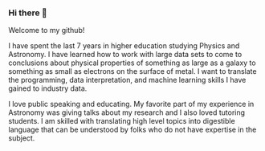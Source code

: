 ### Hi there 👋

Welcome to my github!

I have spent the last 7 years in higher education studying Physics and Astronomy. I have learned how to work with large data sets to come to conclusions 
about physical properties of something as large as a galaxy to something as small as electrons on the surface of metal. I want to translate the 
programming, data interpretation, and machine learning skills I have gained to industry data.

I love public speaking and educating. My favorite part of my experience in Astronomy was giving talks about my research and I also loved tutoring students. 
I am skilled with translating high level topics into digestible language that can be understood by folks who do not have expertise in the subject.

<!--
**higgins4286/higgins4286** is a ✨ _special_ ✨ repository because its `README.md` (this file) appears on your GitHub profile.

Here are some ideas to get you started:

- 🔭 I’m currently working on ...
- 🌱 I’m currently learning ...
- 👯 I’m looking to collaborate on ...
- 🤔 I’m looking for help with ...
- 💬 Ask me about ...
- 📫 How to reach me: ...
- 😄 Pronouns: ...
- ⚡ Fun fact: ...
-->
